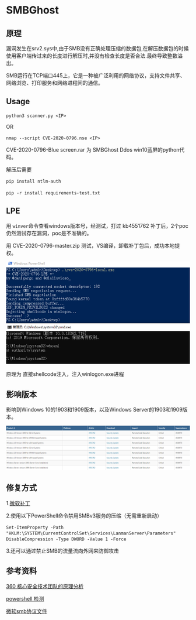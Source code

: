 # SMBGhost

## 原理

漏洞发生在srv2.sys中,由于SMB没有正确处理压缩的数据包,在解压数据包的时候使用客户端传过来的长度进行解压时,并没有检查长度是否合法.最终导致整数溢出。

SMB运行在TCP端口445上，它是一种被广泛利用的网络协议，支持文件共享、网络浏览、打印服务和网络进程间的通信。

## Usage

	python3 scanner.py <IP>

OR

	nmap --script CVE-2020-0796.nse <IP>


CVE-2020-0796-Blue screen.rar 为 SMBGhost Ddos win10蓝屏的python代码。

解压后需要
	
	pip install ntlm-auth
	
	pip -r install requirements-test.txt


## LPE

用 ```winver```命令查看windows版本号，经测试，打过 kb4551762 补丁后，2个poc仍然测试存在漏洞，poc是不准确的。

用 CVE-2020-0796-master.zip 测试，VS编译，卸载补丁包后，成功本地提权。

![](2.PNG)

原理为 直接shellcode注入，注入winlogon.exe进程

## 影响版本

影响到Windows 10的1903和1909版本，以及Windows Server的1903和1909版本。

![](1.jpg)


## 修复方式

1.[微软补丁](https://portal.msrc.microsoft.com/en-US/security-guidance/advisory/CVE-2020-0796)


2.使用以下PowerShell命令禁用SMBv3服务的压缩（无需重新启动）

```
Set-ItemProperty -Path "HKLM:\SYSTEM\CurrentControlSet\Services\LanmanServer\Parameters" DisableCompression -Type DWORD -Value 1 -Force
```

3.还可以通过禁止SMB的流量流向外网来防御攻击

## 参考资料

[360 核心安全技术团队的原理分析](http://blogs.360.cn/post/CVE-2020-0796.html)

[powershell 检测](https://mp.weixin.qq.com/s?__biz=MzI2OTMzNjg4OQ==&mid=2247485291&idx=1&sn=462ca6f249ead1be35609977e1b2fbe3&chksm=eae0af3ddd97262bbfa000221fd93d53aa931fca2a0cf8bbd6a56c25e66296dbb33c89a1a2dd&mpshare=1&scene=1&srcid=&sharer_sharetime=1584063318697&sharer_shareid=5a0049ad005b04d2683ee755107dbbd6#rd)


[微软smb协议文件](https://docs.microsoft.com/en-us/openspecs/windows_protocols/ms-smb2/1d435f21-9a21-4f4c-828e-624a176cf2a0)